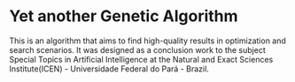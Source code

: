 Yet another Genetic Algorithm
===

This is an algorithm that aims to find high-quality results in optimization and search scenarios.
It was designed as a conclusion work to the subject Special Topics in Artificial Intelligence at
the Natural and Exact Sciences Institute(ICEN) - Universidade Federal do Pará - Brazil.


